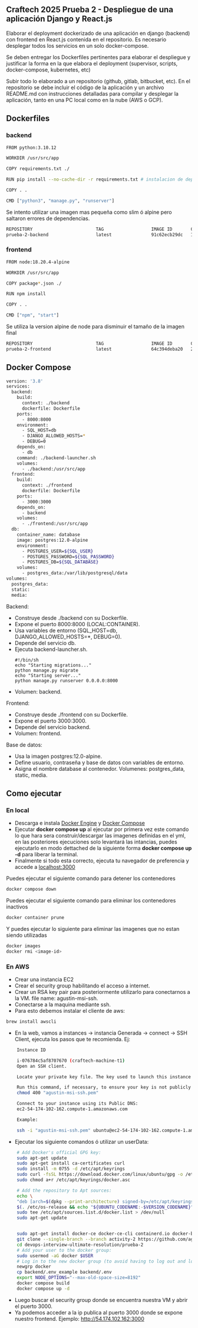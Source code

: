 ## Craftech 2025 Prueba 2 - Despliegue de una aplicación Django y React.js 
Elaborar el deployment dockerizado de una aplicación en django (backend) con frontend en React.js contenida en el repositorio. Es necesario desplegar todos los servicios en un solo docker-compose.

Se deben entregar los Dockerfiles pertinentes para elaborar el despliegue y justificar la forma en la que elabora el deployment (supervisor, scripts, docker-compose, kubernetes, etc)

Subir todo lo elaborado a un repositorio (github, gitlab, bitbucket, etc). En el repositorio se debe incluir el código de la aplicación y un archivo README.md con instrucciones detalladas para compilar y desplegar la aplicación, tanto en una PC local como en la nube (AWS o GCP).

## Dockerfiles
### backend
```bash
FROM python:3.10.12

WORKDIR /usr/src/app

COPY requirements.txt ./

RUN pip install --no-cache-dir -r requirements.txt # instalacion de dependencias

COPY . .

CMD ["python3", "manage.py", "runserver"]
```

Se intento utilizar una imagen mas pequeña como slim ó alpine pero saltaron errores de dependencias.

```bash
REPOSITORY                        TAG                  IMAGE ID       CREATED          SIZE
prueba-2-backend                  latest               91c62ecb29dc   16 minutes ago   1.05GB
```

### frontend

```bash
FROM node:18.20.4-alpine 

WORKDIR /usr/src/app

COPY package*.json ./

RUN npm install

COPY . .

CMD ["npm", "start"]
```
Se utiliza la version alpine de node para disminuir el tamaño de la imagen final

```bash
REPOSITORY                        TAG                  IMAGE ID       CREATED          SIZE
prueba-2-frontend                 latest               64c394deba20   28 minutes ago   1.05GB
```

## Docker Compose
```bash
version: '3.8'
services:
  backend:
    build: 
      context: ./backend
      dockerfile: Dockerfile
    ports:
      - 8000:8000
    environment:
      - SQL_HOST=db
      - DJANGO_ALLOWED_HOSTS=*
      - DEBUG=0
    depends_on:
      - db
    command: ./backend-launcher.sh
    volumes:
      - ./backend:/usr/src/app
  frontend:
    build:
      context: ./frontend
      dockerfile: Dockerfile
    ports:
      - 3000:3000
    depends_on:
      - backend
    volumes:
      - ./frontend:/usr/src/app
  db:
    container_name: database
    image: postgres:12.0-alpine
    environment:
      - POSTGRES_USER=${SQL_USER}
      - POSTGRES_PASSWORD=${SQL_PASSWORD}
      - POSTGRES_DB=${SQL_DATABASE}
    volumes:
      - postgres_data:/var/lib/postgresql/data
volumes:
  postgres_data:
  static:
  media:
```

Backend:
- Construye desde ./backend con su Dockerfile.
- Expone el puerto 8000:8000 (LOCAL:CONTAINER).
- Usa variables de entorno (SQL_HOST=db, DJANGO_ALLOWED_HOSTS=*, DEBUG=0).
- Depende del servicio db.
- Ejecuta backend-launcher.sh.
    ```
    #!/bin/sh
    echo "Starting migrations..."
    python manage.py migrate
    echo "Starting server..."
    python manage.py runserver 0.0.0.0:8000
    ```
- Volumen: backend.

Frontend:
- Construye desde ./frontend con su Dockerfile.
- Expone el puerto 3000:3000.
- Depende del servicio backend.
- Volumen: frontend.

Base de datos:
- Usa la imagen postgres:12.0-alpine.
- Define usuario, contraseña y base de datos con variables de entorno.
- Asigna el nombre database al contenedor.
Volumenes: postgres_data, static, media.

## Como ejecutar
### En local
- Descarga e instala [Docker Engine](https://docs.docker.com/engine/install/) y [Docker Compose](https://docs.docker.com/compose/install/)
- Ejecutar **docker compose up** al ejecutar por primera vez este comando lo que hara sera construir/descargar las imagenes definidas en el yml, en las posteriores ejecuciones solo levantará las intancias, puedes ejecutarlo en modo dettached de la siguiente forma **docker compose up -d** para liberar la terminal.
- Finalmente si todo esta correcto, ejecuta tu navegador de preferencia y accede a [localhost:3000](https://localhost:3000)

Puedes ejecutar el siguiente comando para detener los contenedores
```bash
docker compose down
```
Puedes ejecutar el siguiente comando para eliminar los contenedores inactivos
```bash
docker container prune
```
Y puedes ejecutar lo siguiente para eliminar las imagenes que no estan siendo utilizadas 
```bash
docker images
docker rmi <image-id>
```

### En AWS
- Crear una instancia EC2
- Crear el security group habilitando el acceso a internet.
- Crear un RSA key pair para posteriormente utilizarlo para conectarnos a la VM. file name: agustin-msi-ssh.
- Conectarse a la maquina mediante ssh.
- Para esto debemos instalar el cliente de aws:
```bash
brew install awscli
```
- En la web, vamos a instances -> instancia Generada  -> connect -> SSH Client, ejecuta los pasos que te recomienda. Ej:
```bash
    Instance ID

    i-076784c5af8707670 (craftech-machine-t1)
    Open an SSH client.

    Locate your private key file. The key used to launch this instance is agustin-msi-ssh.pem

    Run this command, if necessary, to ensure your key is not publicly viewable.
    chmod 400 "agustin-msi-ssh.pem"

    Connect to your instance using its Public DNS:
    ec2-54-174-102-162.compute-1.amazonaws.com

    Example:

    ssh -i "agustin-msi-ssh.pem" ubuntu@ec2-54-174-102-162.compute-1.amazonaws.com
```

- Ejecutar los siguiente comandos ó utilizar un userData:

```bash
    # Add Docker's official GPG key:
    sudo apt-get update
    sudo apt-get install ca-certificates curl
    sudo install -m 0755 -d /etc/apt/keyrings
    sudo curl -fsSL https://download.docker.com/linux/ubuntu/gpg -o /etc/apt/keyrings/docker.asc
    sudo chmod a+r /etc/apt/keyrings/docker.asc

    # Add the repository to Apt sources:
    echo \
    "deb [arch=$(dpkg --print-architecture) signed-by=/etc/apt/keyrings/docker.asc] https://download.docker.com/linux/ubuntu \
    $(. /etc/os-release && echo "${UBUNTU_CODENAME:-$VERSION_CODENAME}") stable" | \
    sudo tee /etc/apt/sources.list.d/docker.list > /dev/null
    sudo apt-get update


    sudo apt-get install docker-ce docker-ce-cli containerd.io docker-buildx-plugin docker-compose-plugin
    git clone --single-branch --branch activity-2 https://github.com/agustinhernando2/devops-interview-ultimate-resolution.git
    cd devops-interview-ultimate-resolution/prueba-2
    # Add your user to the docker group:
    sudo usermod -aG docker $USER
    # Log in to the new docker group (to avoid having to log out and log in again; but if not enough, try to reboot):
    newgrp docker
    cp backend/.env_example backend/.env
    export NODE_OPTIONS="--max-old-space-size=8192"
    docker compose build
    docker compose up -d
```
- Luego buscar el security group donde se encuentra nuestra VM y abrir el puerto 3000.
- Ya podemos acceder a la ip publica al puerto 3000 donde se expone nuestro frontend. Ejemplo: http://54.174.102.162:3000